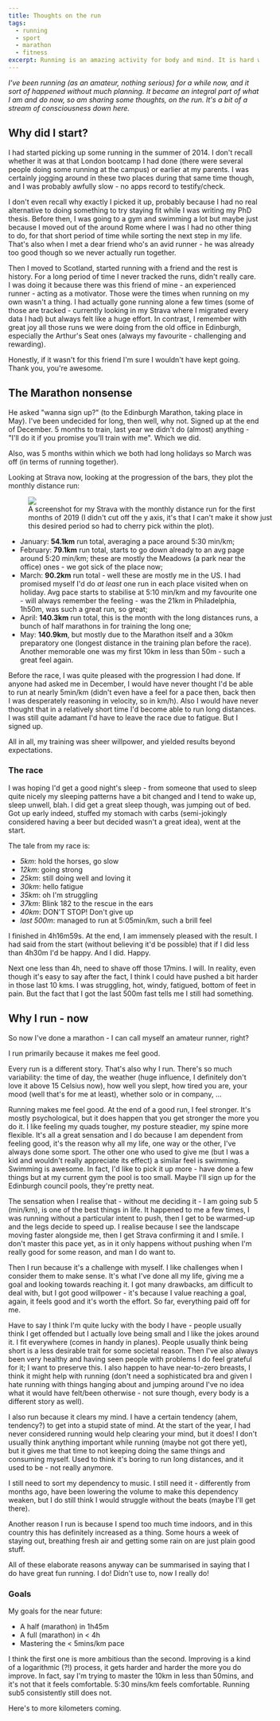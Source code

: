 ```yaml
---
title: Thoughts on the run
tags:
  - running
  - sport
  - marathon
  - fitness
excerpt: Running is an amazing activity for body and mind. It is hard work, but it feels so good. I started running more and more lately and have progressed quite well.
---
```


*I've been running (as an amateur, nothing serious) for a while now, and it sort of happened without much planning. It became an integral part of what I am and do now, so am sharing some thoughts, on the run. It's a bit of a stream of consciousness down here.*

## Why did I start?

I had started picking up some running in the summer of 2014. I don't recall whether it was at that London bootcamp I had done (there were several people doing some running at the campus) or earlier at my parents. I was certainly jogging around in these two places during that same time though, and I was probably awfully slow - no apps record to testify/check.

I don't even recall why exactly I picked it up, probably because I had no real alternative to doing something to try staying fit while I was writing my PhD thesis. Before then, I was going to a gym and swimming a lot but maybe just because I moved out of the around Rome where I was I had no other thing to do, for that short period of time while sorting the next step in my life. That's also when I met a dear friend who's an avid runner - he was already too good though so we never actually run together.

Then I moved to Scotland, started running with a friend and the rest is history. For a long period of time I never tracked the runs, didn't really care. I was doing it because there was this friend of mine - an experienced runner - acting as a motivator. Those were the times when running on my own wasn't a thing. I had actually gone running alone a few times (some of those are tracked - currently looking in my Strava where I migrated every data I had) but always felt like a huge effort. In contrast, I remember with great joy all those runs we were doing from the old office  in Edinburgh, especially the Arthur's Seat ones (always my favourite - challenging and rewarding).

Honestly, if it wasn't for this friend I'm sure I wouldn't have kept going. Thank you, you're awesome.

## The Marathon nonsense

He asked "wanna sign up?" (to the Edinburgh Marathon, taking place in May). I've been undecided for long, then well, why not. Signed up at the end of December. 5 months to train, last year we didn't do (almost) anything - "I'll do it if you promise you'll train with me". Which we did.

Also, was 5 months within which we both had long holidays so March was off (in terms of running together).

Looking at Strava now, looking at the progression of the bars, they plot the monthly distance run:

<figure class="responsive" style="width: 500px">
  <img src="{{ site.url }}{{site.posts_images_path}}running-distances-bars.jpg">
  <figcaption>A screenshot for my Strava with the monthly distance run for the first months of 2019 (I didn't cut off the y axis, it's that I can't make it show just this desired period so had to cherry pick within the plot).</figcaption>
</figure>


* January: **54.1km** run total, averaging a pace around 5:30 min/km;
* February: **79.1km** run total, starts to go down already to an avg page around 5:20 min/km; these are mostly the Meadows (a park near the office) ones - we got sick of the place now;
* March: **90.2km** run total - well these are mostly me in the US. I had promised myself I'd do *at least* one run in each place visited when on holiday. Avg pace starts to stabilise at 5:10 min/km and my favourite one - will always remember the feeling - was the 21km in Philadelphia, 1h50m, was such a great run, so great;
* April: **140.3km** run total, this is the month with the long distances runs, a bunch of half marathons in for training the long one;
* May: **140.9km**, but mostly due to the Marathon itself and a 30km preparatory one (longest distance in the training plan before the race). Another memorable one was my first 10km in less than 50m - such a great feel again.

Before the race, I was quite pleased with the progression I had done. If anyone had asked me in December, I would have never thought I'd be able to run at nearly 5min/km (didn't even have a feel for a pace then, back then I was desperately reasoning in velocity, so in km/h). Also I would have never thought that in a relatively short time I'd become able to run long distances. I was still quite adamant I'd have to leave the race due to fatigue. But I signed up.

All in all, my training was sheer willpower, and yielded results beyond expectations.

### The race

I was hoping I'd get a good night's sleep - from someone that used to sleep quite nicely my sleeping patterns have a bit changed and I tend to wake up, sleep unwell, blah. I did get a great sleep though, was jumping out of bed. Got up early indeed, stuffed my stomach with carbs (semi-jokingly considered having a beer but decided wasn't a great idea), went at the start.

The tale from my race is:
* *5km*: hold the horses, go slow
* *12km*: going strong
* *25km*: still doing well and loving it
* *30km*: hello fatigue
* *35km*: oh I'm struggling
* *37km*: Blink 182 to the rescue in the ears
* *40km*: DON'T STOP! Don't give up
* *last 500m*: managed to run at 5:05min/km, such a brill feel

I finished in 4h16m59s. At the end, I am immensely pleased with the result. I had said from the start (without believing it'd be possible) that if I did less than 4h30m I'd be happy. And I did. Happy.

Next one less than 4h, need to shave off those 17mins. I will. In reality, even though it's easy to say after the fact, I think I could have pushed a bit harder in those last 10 kms. I was struggling, hot, windy, fatigued, bottom of feet in pain. But the fact that I got the last 500m fast tells me I still had something.

## Why I run - now

So now I've done a marathon - I can call myself an amateur runner, right?

I run primarily because it makes me feel good.

Every run is a different story. That's also why I run. There's so much variability: the time of day, the weather (huge influence, I definitely don't love it above 15 Celsius now), how well you slept, how tired you are, your mood (well that's for me at least), whether solo or in company, ...

Running makes me feel good. At the end of a good run, I feel stronger. It's mostly psychological, but it does happen that you get stronger the more you do it. I like feeling my quads tougher, my posture steadier, my spine more flexible. It's all a great sensation and I do because I am dependent from feeling good, it's the reason why all my life, one way or the other, I've always done some sport. The other one who used to give me (but I was a kid and wouldn't really appreciate its effect) a similar feel is swimming. Swimming is awesome. In fact, I'd like to pick it up more - have done a few things but at my current gym the pool is too small. Maybe I'll sign up for the Edinburgh council pools, they're pretty neat.

The sensation when I realise that - without me deciding it - I am going sub 5 (min/km), is one of the best things in life. It happened to me a few times, I was running without a particular intent to push, then I get to be warmed-up and the legs decide to speed up. I realise because I see the landscape moving faster alongside me, then I get Strava confirming it and I smile. I don't master this pace yet, as in it only happens without pushing when I'm really good for some reason, and man I do want to.

Then I run because it's a challenge with myself. I like challenges when I consider them to make sense. It's what I've done all my life, giving me a goal and looking towards reaching it. I got many drawbacks, am difficult to deal with, but I got good willpower - it's because I value reaching a goal, again, it feels good and it's worth the effort. So far, everything paid off for me.

Have to say I think I'm quite lucky with the body I have - people usually think I get offended but I actually love being small and I like the jokes around it. I fit everywhere (comes in handy in planes). People usually think being short is a less desirable trait for some societal reason. Then I've also always been very healthy and having seen people with problems I do feel grateful for it; I want to preserve this. I also happen to have near-to-zero breasts, I think it might help with running (don't need a sophisticated bra and given I hate running with things hanging about and jumping around I've no idea what it would have felt/been otherwise - not sure though, every body is a different story as well).

I also run because it clears my mind. I have a certain tendency (ahem, tendency?) to get into a stupid state of mind. At the start of the year, I had never considered running would help clearing your mind, but it does! I don't usually think anything important while running (maybe not got there yet), but it gives me that time to not keeping doing the same things and consuming myself. Used to think it's boring to run long distances, and it used to be - not really anymore.

I still need to sort my dependency to music. I still need it - differently from months ago, have been lowering the volume to make this dependency weaken, but I do still think I would struggle without the beats (maybe I'll get there).

Another reason I run is because I spend too much time indoors, and in this country this has definitely increased as a thing. Some hours a week of staying out, breathing fresh air and getting some rain on are just plain good stuff.

All of these elaborate reasons anyway can be summarised in saying that I do have great fun running. I do! Didn't use to, now I really do!

### Goals

My goals for the near future:

* A half (marathon) in 1h45m
* A full (marathon) in < 4h
* Mastering the < 5mins/km pace

I think the first one is more ambitious than the second. Improving is a kind of a logarithmic (?!) process, it gets harder and harder the more you do improve. In fact, say I'm trying to master the 10km in less than 50mins, and it's not that it feels comfortable. 5:30 mins/km feels comfortable. Running sub5 consistently still does not.

Here's to more kilometers coming.
